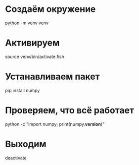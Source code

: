 # Создаём окружение
python -m venv venv

# Активируем
source venv/bin/activate.fish

# Устанавливаем пакет
pip install numpy

# Проверяем, что всё работает
python -c "import numpy; print(numpy.__version__)"

# Выходим
deactivate
